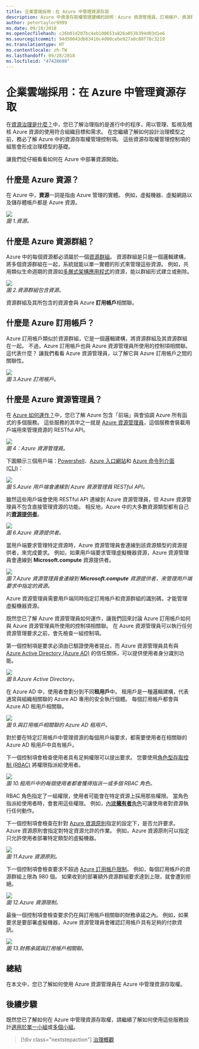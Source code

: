 ```yaml
---
title: 企業雲端採用：在 Azure 中管理資源存取
description: Azure 中資源存取權管理建構的說明：Azure 資源管理員、訂用帳戶、資源群組和資源
author: petertaylor9999
ms.date: 09/10/2018
ms.openlocfilehash: c26b01d207bc4eb100653a826a053b394d03d1e6
ms.sourcegitcommit: 94d50043db63416c4d00cebe927a0c88f78c3219
ms.translationtype: HT
ms.contentlocale: zh-TW
ms.lasthandoff: 09/28/2018
ms.locfileid: "47428698"
---
```

# <a name="enterprise-cloud-adoption-resource-access-management-in-azure"></a>企業雲端採用：在 Azure 中管理資源存取

在[資源治理是什麼？](what-is-governance.md)中，您已了解治理指的是進行中的程序，用以管理、監視及稽核 Azure 資源的使用符合組織目標和需求。 在您繼續了解如何設計治理模型之前，務必了解 Azure 中的資源存取權管理控制項。 這些資源存取權管理控制項的組態會形成治理模型的基礎。

讓我們從仔細看看如何在 Azure 中部署資源開始。 

## <a name="what-is-an-azure-resource"></a>什麼是 Azure 資源？

在 Azure 中，**資源**一詞是指由 Azure 管理的實體。 例如，虛擬機器、虛擬網路以及儲存體帳戶都是 Azure 資源。

![](../_images/governance-1-9.png)   
*圖 1.資源。*

## <a name="what-is-an-azure-resource-group"></a>什麼是 Azure 資源群組？

Azure 中的每個資源都必須屬於一個[資源群組](/azure/azure-resource-manager/resource-group-overview#resource-groups)。 資源群組是只是一個邏輯建構，將多個資源群組在一起，系統就能以單一實體的形式來管理這些資源。 例如，共用類似生命週期的資源如[多層式架構應用程式](/azure/architecture/guide/architecture-styles/n-tier)的資源，能以群組形式建立或刪除。 

![](../_images/governance-1-10.png)   
*圖 2.資源群組包含資源。* 

資源群組及其所包含的資源會與 Azure **訂用帳戶**相關聯。 

## <a name="what-is-an-azure-subscription"></a>什麼是 Azure 訂用帳戶？

Azure 訂用帳戶類似於資源群組，它是一個邏輯建構，將資源群組及其資源群組在一起。 不過，Azure 訂用帳戶也與 Azure 資源管理員所使用的控制項相關聯。 這代表什麼？ 讓我們看看 Azure 資源管理員，以了解它與 Azure 訂用帳戶之間的關聯性。

![](../_images/governance-1-11.png)   
*圖 3.Azure 訂用帳戶。*

## <a name="what-is-azure-resource-manager"></a>什麼是 Azure 資源管理員？

在 [Azure 如何運作？](what-is-azure.md)中，您已了解 Azure 包含「前端」與會協調 Azure 所有函式的多個服務。 這些服務的其中之一就是 [Azure 資源管理員](/azure/azure-resource-manager/)，這個服務會裝載用戶端用來管理資源的 RESTful API。 

![](../_images/governance-1-12.png)   
*圖 4：Azure 資源管理員。*

下圖顯示三個用戶端：[Powershell](/powershell/azure/overview)、[Azure 入口網站](https://portal.azure.com)和 [Azure 命令列介面 (CLI)](/cli/azure)：

![](../_images/governance-1-13.png)   
*圖 5.Azure 用戶端會連線到 Azure 資源管理員 RESTful API。*

雖然這些用戶端會使用 RESTful API 連線到 Azure 資源管理員，但 Azure 資源管理員不包含直接管理資源的功能。 相反地，Azure 中的大多數資源類型都有自己的[**資源提供者**](/azure/azure-resource-manager/resource-group-overview#terminology)。 

![](../_images/governance-1-14.png)   
*圖 6.Azure 資源提供者。*

當用戶端要求管理特定資源時，Azure 資源管理員會連線到該資源類型的資源提供者，來完成要求。 例如，如果用戶端要求管理虛擬機器資源，Azure 資源管理員會連線到 **Microsoft.compute** 資源提供者。 

![](../_images/governance-1-15.png)   
*圖 7.Azure 資源管理員會連線到 **Microsoft.compute** 資源提供者，來管理用戶端要求中指定的資源。*

Azure 資源管理員需要用戶端同時指定訂用帳戶和資源群組的識別碼，才能管理虛擬機器資源。 

既然您已了解 Azure 資源管理員如何運作，讓我們回來討論 Azure 訂用帳戶如何與 Azure 資源管理員所使用的控制項相關聯。 在 Azure 資源管理員可以執行任何資源管理要求之前，會先檢查一組控制項。 

第一個控制項是要求必須由已驗證使用者提出，而 Azure 資源管理員具有與 [Azure Active Directory (Azure AD)](/azure/active-directory/) 的信任關係，可以提供使用者身分識別功能。

![](../_images/governance-1-16.png)   
*圖 8.Azure Active Directory。*

在 Azure AD 中，使用者會劃分到不同**租用戶**中。 租用戶是一種邏輯建構，代表通常與組織相關聯的 Azure AD 專用的安全執行個體。 每個訂用帳戶都會與 Azure AD 租用戶相關聯。

![](../_images/governance-1-17.png)   
*圖 9.與訂用帳戶相關聯的 Azure AD 租用戶。*

對於要在特定訂用帳戶中管理資源的每個用戶端要求，都需要使用者在相關聯的 Azure AD 租用戶中具有帳戶。 

下一個控制項會檢查使用者具有足夠權限可以提出要求。 您要使用[角色型存取控制 (RBAC)](/azure/role-based-access-control/) 將權限指派給使用者。

![](../_images/governance-1-18.png)   
*圖 10.租用戶中的每個使用者都會獲得指派一或多個 RBAC 角色。*

RBAC 角色指定了一組權限，使用者可能會在特定資源上採用那些權限。 當角色指派給使用者時，會套用這些權限。 例如，[內建**擁有者**角色](/azure/role-based-access-control/built-in-roles#owner)可讓使用者對資源執行任何動作。

下一個控制項會檢查在針對 [Azure 資源原則](/azure/governance/policy/)指定的設定下，是否允許要求。 Azure 資源原則會指定對特定資源允許的作業。 例如，Azure 資源原則可以指定只允許使用者部署特定類型的虛擬機器。

![](../_images/governance-1-19.png)   
*圖 11.Azure 資源原則。*

下一個控制項會檢查要求不超過 [Azure 訂用帳戶限制](/azure/azure-subscription-service-limits)。 例如，每個訂用帳戶的資源群組上限為 980 個。 如果收到的部署額外資源群組要求達到上限，就會遭到拒絕。

![](../_images/governance-1-20.png)   
*圖 12.Azure 資源限制。* 

最後一個控制項會檢查要求仍在與訂用帳戶相關聯的財務承諾之內。 例如，如果要求是要部署虛擬機器，Azure 資源管理員會確認訂用帳戶具有足夠的付款資訊。

![](../_images/governance-1-21.png)   
*圖 13.財務承諾與訂用帳戶相關聯。*

## <a name="summary"></a>總結

在本文中，您已了解如何使用 Azure 資源管理員在 Azure 中管理資源存取權。

## <a name="next-steps"></a>後續步驟

既然您已了解如何在 Azure 中管理資源存取權，請繼續了解如何使用這些服務設計[適用於單一小組](../governance/governance-single-team.md)或[多個小組](../governance/governance-multiple-teams.md)。

> [!div class="nextstepaction"]
> [治理概觀](../governance/overview.md)
